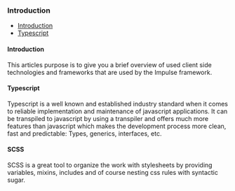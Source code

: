 <h3 class="doc-title">Introduction</h3>

- [Introduction](#introduction)
- [Typescript](#typescript)

<h4><a id="introduction">Introduction</a></h4>
This articles purpose is to give you a brief overview of used client side technologies and frameworks that are used by the Impulse framework.

<h4><a id="typescript">Typescript</a></h4>
Typescript is a well known and established industry standard when it comes to reliable implementation and maintenance of javascript applications. It can be transpiled to javascript by using a transpiler and offers much more features than javascript which makes the development process more clean, fast and predictable: Types, generics, interfaces, etc.

<h4><a id="scss">SCSS</a></h4>
SCSS is a great tool to organize the work with stylesheets by providing variables, mixins, includes and of course nesting css rules with syntactic sugar.
